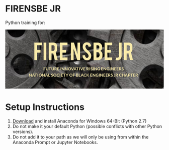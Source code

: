 # FIRENSBE JR

Python training for:

![FIRENSBE JR](firensbe_jr.png)

# Setup Instructions

1. [Download](http://www.continuum.io/downloads) and install Anaconda for Windows 64-Bit (Python 2.7)
2. Do not make it your default Python (possible conflicts with other Python versions).
3. Do not add it to your path as we will only be using from within the Anaconda Prompt or Jupyter Notebooks.
